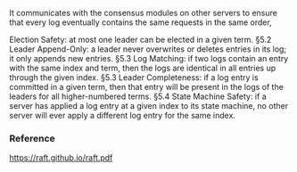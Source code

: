 
It communicates with the consensus modules on other
servers to ensure that every log eventually contains the
same requests in the same order,


Election Safety: at most one leader can be elected in a
given term. §5.2
Leader Append-Only: a leader never overwrites or deletes
entries in its log; it only appends new entries. §5.3
Log Matching: if two logs contain an entry with the same
index and term, then the logs are identical in all entries
up through the given index. §5.3
Leader Completeness: if a log entry is committed in a
given term, then that entry will be present in the logs
of the leaders for all higher-numbered terms. §5.4
State Machine Safety: if a server has applied a log entry
at a given index to its state machine, no other server
will ever apply a different log entry for the same index.

### Reference 

https://raft.github.io/raft.pdf
